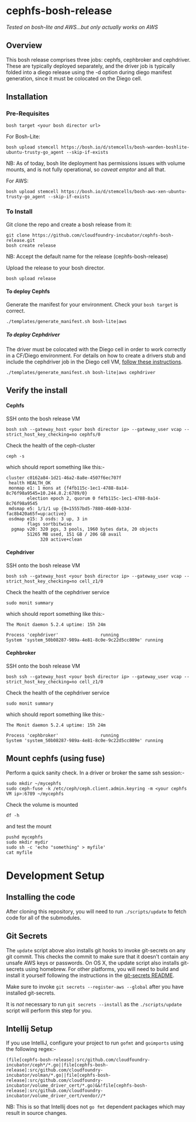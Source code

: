 # cephfs-bosh-release

*Tested on bosh-lite and AWS...but only actually works on AWS*

## Overview

This bosh release comprises three jobs: cephfs, cephbroker and cephdriver.  These are typically deployed separately, and the driver job is typically folded into a diego release using the -d option during diego manifest generation, since it must be colocated on the Diego cell.

## Installation
### Pre-Requisites
```
bosh target <your bosh director url>
```

For Bosh-Lite:
```
bosh upload stemcell https://bosh.io/d/stemcells/bosh-warden-boshlite-ubuntu-trusty-go_agent --skip-if-exists
```
NB: As of today, bosh lite deployment has permissions issues with volume mounts, and is not fully operational, so *caveat emptor* and all that.

For AWS:
```
bosh upload stemcell https://bosh.io/d/stemcells/bosh-aws-xen-ubuntu-trusty-go_agent --skip-if-exists
```

### To Install
Git clone the repo and create a bosh release from it:
```
git clone https://github.com/cloudfoundry-incubator/cephfs-bosh-release.git
bosh create release
```
NB: Accept the default name for the release (cephfs-bosh-release)

Upload the release to your bosh director.
```
bosh upload release
```

#### To deploy Cephfs

Generate the manifest for your environment.  Check your `bosh target` is correct.
```
./templates/generate_manifest.sh bosh-lite|aws
```

##### To deploy Cephdriver

The driver must be colocated with the Diego cell in order to work correctly in a CF/Diego environment.  For details on how to create a drivers stub and include the cephdriver job in the Diego cell VM, [follow these instructions](https://github.com/cloudfoundry/diego-release/blob/develop/examples/aws/OPTIONAL.md#fill-in-drivers-stub).
```
./templates/generate_manifest.sh bosh-lite|aws cephdriver
```

## Verify the install

#### Cephfs

SSH onto the bosh release VM

`bosh ssh --gateway_host <your bosh director ip> --gateway_user vcap --strict_host_key_checking=no cephfs/0`

Check the health of the ceph-cluster

`ceph -s`

which should report something like this:-

```
cluster c0162a84-1d21-46a2-8a8e-4507f6ec707f
 health HEALTH_OK
 monmap e1: 1 mons at {f4fb115c-1ec1-4788-8a14-8c76f98a9545=10.244.8.2:6789/0}
        election epoch 2, quorum 0 f4fb115c-1ec1-4788-8a14-8c76f98a9545
 mdsmap e5: 1/1/1 up {0=15557bd5-7880-46d0-b33d-fac8b420a65f=up:active}
 osdmap e15: 3 osds: 3 up, 3 in
        flags sortbitwise
  pgmap v20: 320 pgs, 3 pools, 1960 bytes data, 20 objects
        51265 MB used, 151 GB / 206 GB avail
             320 active+clean
```

#### Cephdriver

SSH onto the bosh release VM

`bosh ssh --gateway_host <your bosh director ip> --gateway_user vcap --strict_host_key_checking=no cell_z1/0`

Check the health of the cephdriver service

`sudo monit summary`

which should report something like this:-

```
The Monit daemon 5.2.4 uptime: 15h 24m

Process 'cephdriver'                running
System 'system_50b08287-989a-4e81-8c0e-9c22d5cc809e' running
```

#### Cephbroker

SSH onto the bosh release VM

`bosh ssh --gateway_host <your bosh director ip> --gateway_user vcap --strict_host_key_checking=no cell_z1/0`

Check the health of the cephdriver service

`sudo monit summary`

which should report something like this:-

```
The Monit daemon 5.2.4 uptime: 15h 24m

Process 'cephbroker'                running
System 'system_50b08287-989a-4e81-8c0e-9c22d5cc809e' running
```

## Mount cephfs (using fuse)

Perform a quick sanity check.  In a driver or broker the same ssh session:-

```
sudo mkdir ~/mycephfs
sudo ceph-fuse -k /etc/ceph/ceph.client.admin.keyring -m <your cephfs VM ip>:6789 ~/mycephfs
```

Check the volume is mounted

`df -h`

and test the mount

```
pushd mycephfs
sudo mkdir mydir
sudo sh -c 'echo "something" > myfile'
cat myfile
```

# Development Setup
## Installing the code
After cloning this repository, you will need to run `./scripts/update` to fetch
code for all of the submodules.
## Git Secrets
The `update` script above also installs git hooks to invoke git-secrets on any
git commit.  This checks the commit to make sure that it doesn't contain any
unsafe AWS keys or passwords.  On OS X, the update script also installs git-secrets
using homebrew.  For other platforms, you will need to build and install it yourself
following the instructions in the [git-secrets README](https://github.com/awslabs/git-secrets).

Make sure to invoke `git secrets --register-aws --global` after you have installed git-secrets.

It is *not* necessary to run `git secrets --install` as the `./scripts/update` script will 
perform this step for you.

## Intellij Setup

If you use IntelliJ, configure your project to run `gofmt` and `goimports` using the following regex:-

```
(file[cephfs-bosh-release]:src/github.com/cloudfoundry-incubator/ceph*/*.go||file[cephfs-bosh-release]:src/github.com/cloudfoundry-incubator/volman/*.go||file[cephfs-bosh-release]:src/github.com/cloudfoundry-incubator/volume_driver_cert/*.go)&&!file[cephfs-bosh-release]:src/github.com/cloudfoundry-incubator/volume_driver_cert/vendor//*
```

NB: This is so that Intellij does not `go fmt` dependent packages which may result in source changes.
